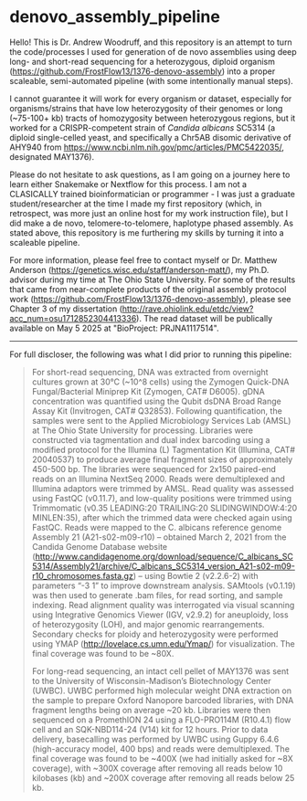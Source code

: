 # denovo_assembly_pipeline

Hello! This is Dr. Andrew Woodruff, and this repository is an attempt to turn the code/processes I used for generation of de novo assemblies using deep long- and short-read sequencing for a heterozygous, diploid organism (https://github.com/FrostFlow13/1376-denovo-assembly) into a proper scaleable, semi-automated pipeline (with some intentionally manual steps). 

I cannot guarantee it will work for every organism or dataset, especially for organisms/strains that have low heterozygosity of their genomes or long (~75-100+ kb) tracts of homozygosity between heterozygous regions, but it worked for a CRISPR-competent strain of _Candida albicans_ SC5314 (a diploid single-celled yeast, and specifically a Chr5AB disomic derivative of AHY940 from https://www.ncbi.nlm.nih.gov/pmc/articles/PMC5422035/, designated MAY1376).

Please do not hesitate to ask questions, as I am going on a journey here to learn either Snakemake or Nextflow for this process. I am not a CLASICALLY trained bioinformatician or programmer - I was just a graduate student/researcher at the time I made my first repository (which, in retrospect, was more just an online host for my work instruction file), but I did make a de novo, telomere-to-telomere, haplotype phased assembly. As stated above, this repository is me furthering my skills by turning it into a scaleable pipeline.

For more information, please feel free to contact myself or Dr. Matthew Anderson (https://genetics.wisc.edu/staff/anderson-matt/), my Ph.D. advisor during my time at The Ohio State University. For some of the results that came from near-complete products of the original assembly protocol work (https://github.com/FrostFlow13/1376-denovo-assembly), please see Chapter 3 of my dissertation (http://rave.ohiolink.edu/etdc/view?acc_num=osu1712852304413336). The read dataset will be publically available on May 5 2025 at "BioProject: PRJNA1117514".

______________

For full discloser, the following was what I did prior to running this pipeline:

>For short-read sequencing, DNA was extracted from overnight cultures grown at 30°C (~10^8 cells) using the Zymogen Quick-DNA Fungal/Bacterial Miniprep Kit (Zymogen, CAT# D6005). gDNA concentration was quantified using the Qubit dsDNA Broad Range Assay Kit (Invitrogen, CAT# Q32853). Following quantification, the samples were sent to the Applied Microbiology Services Lab (AMSL) at The Ohio State University for processing. Libraries were constructed via tagmentation and dual index barcoding using a modified protocol for the Illumina (L) Tagmentation Kit (Illumina, CAT# 20040537) to produce average final fragment sizes of approximately 450-500 bp. The libraries were sequenced for 2x150 paired-end reads on an Illumina NextSeq 2000. Reads were demultiplexed and Illumina adaptors were trimmed by AMSL. Read quality was assessed using FastQC (v0.11.7), and low-quality positions were trimmed using Trimmomatic (v0.35 LEADING:20 TRAILING:20 SLIDINGWINDOW:4:20 MINLEN:35), after which the trimmed data were checked again using FastQC. Reads were mapped to the C. albicans reference genome Assembly 21 (A21-s02-m09-r10) – obtained March 2, 2021 from the Candida Genome Database website (http://www.candidagenome.org/download/sequence/C_albicans_SC5314/Assembly21/archive/C_albicans_SC5314_version_A21-s02-m09-r10_chromosomes.fasta.gz) – using Bowtie 2 (v2.2.6-2) with parameters “-3 1” to improve downstream analysis. SAMtools (v0.1.19) was then used to generate .bam files, for read sorting, and sample indexing. Read alignment quality was interrogated via visual scanning using Integrative Genomics Viewer (IGV, v2.9.2) for aneuploidy, loss of heterozygosity (LOH), and major genomic rearrangements. Secondary checks for ploidy and heterozygosity were performed using YMAP (http://lovelace.cs.umn.edu/Ymap/) for visualization. The final coverage was found to be ~80X.
>
>For long-read sequencing, an intact cell pellet of MAY1376 was sent to the University of Wisconsin-Madison’s Biotechnology Center (UWBC). UWBC performed high molecular weight DNA extraction on the sample to prepare Oxford Nanopore barcoded libraries, with DNA fragment lengths being on average ~20 kb. Libraries were then sequenced on a PromethION 24 using a FLO-PRO114M (R10.4.1) flow cell and an SQK-NBD114-24 (V14) kit for 12 hours. Prior to data delivery, basecalling was performed by UWBC using Guppy 6.4.6 (high-accuracy model, 400 bps) and reads were demultiplexed. The final coverage was found to be ~400X (we had initially asked for ~8X coverage), with ~300X coverage after removing all reads below 10 kilobases (kb) and ~200X coverage after removing all reads below 25 kb.

